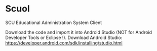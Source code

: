 Scuol
=====

SCU Educational Administration System Client

Download the code and import it into Android Studio (NOT for Android Developer Tools or Eclipse !).
Download Android Studio: https://developer.android.com/sdk/installing/studio.html
